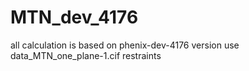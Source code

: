 # MTN_dev_4176
  all calculation is based on phenix-dev-4176 version
  use data_MTN_one_plane-1.cif restraints
  
